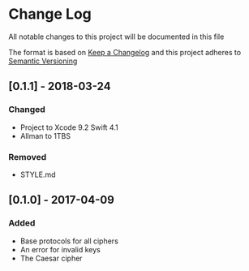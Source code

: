 # Change Log
All notable changes to this project will be documented in this file

The format is based on [Keep a Changelog](http://keepachangelog.com/)
and this project adheres to [Semantic Versioning](http://semver.org/)

## [0.1.1] - 2018-03-24
### Changed
- Project to Xcode 9.2 Swift 4.1
- Allman to 1TBS

### Removed
- STYLE.md


## [0.1.0] - 2017-04-09
### Added
* Base protocols for all ciphers
* An error for invalid keys
* The Caesar cipher
